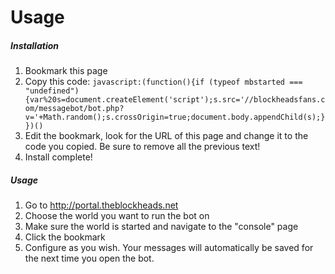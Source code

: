 # Usage
##### Installation
1. Bookmark this page
2. Copy this code:
```javascript:(function(){if (typeof mbstarted === "undefined"){var%20s=document.createElement('script');s.src='//blockheadsfans.com/messagebot/bot.php?v='+Math.random();s.crossOrigin=true;document.body.appendChild(s);}})()```
3. Edit the bookmark, look for the URL of this page and change it to the code you copied. Be sure to remove all the previous text!
4. Install complete!

##### Usage
1. Go to http://portal.theblockheads.net
2. Choose the world you want to run the bot on
3. Make sure the world is started and navigate to the "console" page
4. Click the bookmark
5. Configure as you wish. Your messages will automatically be saved for the next time you open the bot.

